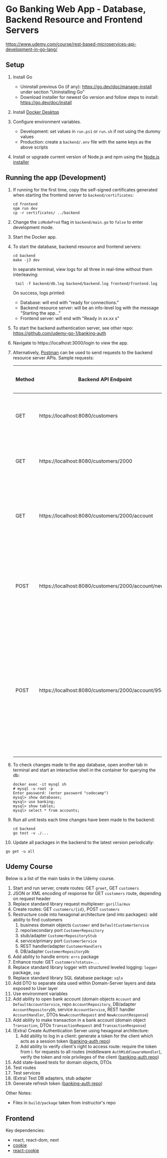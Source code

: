# Go Banking Web App - Database, Backend Resource and Frontend Servers
https://www.udemy.com/course/rest-based-microservices-api-development-in-go-lang/

## Setup
1. Install Go
   * Uninstall previous Go (if any): https://go.dev/doc/manage-install under section “Uninstalling Go” 
   * Download installer for newest Go version and follow steps to install: https://go.dev/doc/install

2. Install [Docker Desktop](https://www.docker.com/products/docker-desktop/)

3. Configure environment variables.
   * Development: set values in `run.ps1` or `run.sh` if not using the dummy values
   * Production: create a `backend/.env` file with the same keys as the above scripts

4. Install or upgrade current version of Node.js and npm using the [Node.js installer](https://nodejs.org/en/download)

## Running the app (Development)
1. If running for the first time, copy the self-signed certificates generated when starting the frontend server to 
   `backend/certificates`:
   ```
   cd frontend
   npm run dev
   cp -r certificates/ ../backend
   ```

2. Change the `isModeProd` flag in `backend/main.go` to `false` to enter development mode.

3. Start the Docker app.

4. To start the database, backend resource and frontend servers:
   ```
   cd backend
   make -j3 dev
   ```
   In separate terminal, view logs for all three in real-time without them interleaving:
   ```
    tail -f backend/db.log backend/backend.log frontend/frontend.log
   ```
   On success, logs printed:
   * Database: will end with "ready for connections."
   * Backend resource server: will be an info-level log with the message "Starting the app..."
   * Frontend server: will end with "Ready in xx.xx s"

5. To start the backend authentication server, see other repo: https://github.com/udemy-go-1/banking-auth

6. Navigate to https://localhost:3000/login to view the app.

7. Alternatively, [Postman](https://www.postman.com/) can be used to send requests to the backend resource server APIs. Sample requests:

    | Method | Backend API Endpoint                                | Authorization Header (Bearer Token)      | Body                                                    | Result                                                                                                                                                             |
    |--------|-----------------------------------------------------|------------------------------------------|---------------------------------------------------------|--------------------------------------------------------------------------------------------------------------------------------------------------------------------|
    | GET    | https://localhost:8080/customers                    | (access token received after logging in) |                                                         | Will display details of customers with id 2000 to 2005                                                                                                             |
    | GET    | https://localhost:8080/customers/2000               | (access token received after logging in) |                                                         | Will display details of the customer with id 2000                                                                                                                  |
    | GET    | https://localhost:8080/customers/2000/account       | (access token received after logging in) |                                                         | Will display details of bank accounts belonging to customer with id 2000                                                                                           |
    | POST   | https://localhost:8080/customers/2000/account/new   | (access token received after logging in) | {"account_type": "saving", <br/>"amount": 7000}         | Will open a new bank account containing $7000 for the customer with id 2000, then display the new bank account id                                                  |
    | POST   | https://localhost:8080/customers/2000/account/95470 | (access token received after logging in) | {"transaction_type": "withdrawal", <br/>"amount": 1000} | Will make a withdrawal of $1000 for the customer with id 2000 for the account with id 95470, then display the updated account balance and completed transaction id |

8. To check changes made to the app database, open another tab in terminal and start an interactive shell in 
the container for querying the db:
   ```
   docker exec -it mysql sh
   # mysql -u root -p
   Enter password: (enter password "codecamp")
   mysql> show databases;
   mysql> use banking;
   mysql> show tables;
   mysql> select * from accounts;
   ```

9. Run all unit tests each time changes have been made to the backend:
   ```
   cd backend
   go test -v ./...
   ```
   
10. Update all packages in the backend to the latest version periodically:
   ```
   go get -u all
   ```

## Udemy Course
Below is a list of the main tasks in the Udemy course. 
1. Start and run server, create routes: GET `greet`, GET `customers`
2. JSON or XML encoding of response for GET `customers` route, depending on request header
3. Replace standard library request multiplexer: `gorilla/mux`
4. Create routes: GET `customers/{id}`,  POST `customers`
5. Restructure code into hexagonal architecture (and into packages): add ability to find customers
   1. business domain objects `Customer` and `DefaultCustomerService`
   2. repo/secondary port `CustomerRepository`
   3. stub/adapter `CustomerRepositoryStub`
   4. service/primary port `CustomerService`
   5. REST handler/adapter `CustomerHandlers`
   6. DB/adapter `CustomerRepositoryDb`
6. Add ability to handle errors: `errs` package
7. Enhance route: GET `customers?status=...`
8. Replace standard library logger with structured leveled logging: `logger` package, `zap`
9. Replace standard library SQL database package: `sqlx`
10. Add DTO to separate data used within Domain-Server layers and data exposed to User layer
11. Use environment variables
12. Add ability to open bank account (domain objects `Account` and `DefaultAccountService`, 
repo `AccountRepository`, DB/adapter `AccountRepositoryDb`, service `AccountService`, 
REST handler `AccountHandler`, DTOs `NewAccountRequest` and `NewAccountResponse`)
13. Add ability to make transaction in a bank account (domain object `Transaction`, 
DTOs `TransactionRequest` and `TransactionResponse`)
14. (Extra) Create Authentication Server using hexagonal architecture:
    1. Add ability to log in a client: generate a token for the client which acts as a session token 
    ([banking-auth repo](https://github.com/udemy-go-1/banking-auth))
    2. Add ability to verify client's right to access route: require the token from i. for requests to all routes 
    (middleware `AuthMiddlewareHandler`), verify the token and role privileges of the client 
    ([banking-auth repo](https://github.com/udemy-go-1/banking-auth))
15. Add state-based tests for domain objects, DTOs
16. Test routes
17. Test services
18. (Extra) Test DB adapters, stub adapter
19. Generate refresh token ([banking-auth repo](https://github.com/udemy-go-1/banking-auth))

Other Notes:
* Files in `build/package` taken from instructor's repo


## Frontend
Key dependencies:
* react, react-dom, next
* [cookie](https://www.npmjs.com/package/cookie?activeTab=readme)
* [react-cookie](https://www.npmjs.com/package/react-cookie?activeTab=readme)
